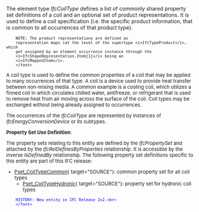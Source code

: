 ﻿The element type _IfcCoilType_ defines a list of commonly shared property set definitions of a coil and an optional set of product representations. It is used to define a coil specification (i.e. the specific product information, that is common to all occurrences of that product type).

> <font size="-1">
		NOTE: The product representations are defined as
		representation maps (at the level of the supertype <i>IfcTypeProduct</i>, which
		get assigned by an element occurrence instance through the
		<i>IfcShapeRepresentation.Item[1]</i> being an
		<i>IfcMappedItem</i>.
    	</font>

A coil type is used to define the common properties of a coil that may be applied to many occurrences of that type. A coil is a device used to provide heat transfer between non-mixing media. A common example is a cooling coil, which utilizes a finned coil in which circulates chilled water, antifreeze, or refrigerant that is used to remove heat from air moving across the surface of the coil. Coil types may be exchanged without being already assigned to occurrences.

The occurrences of the _IfcCoilType_ are represented by instances of _IfcEnergyConversionDevice_ or its subtypes.

****Property Set Use Definition****:

The property sets relating to this entity are defined by the _IfcPropertySet_ and attached by the _IfcRelDefinesByProperties_ relationship. It is accessible by the inverse _IsDefinedBy_ relationship. The following property set definitions specific to this entity are part of this IFC release:

* [Pset_CoilTypeCommon](../../psd/IfcHvacDomain/Pset_CoilTypeCommon.xml){ target="SOURCE"}: common property set for all coil types 
    * [Pset_CoilTypeHydronic](../../psd/IfcHvacDomain/Pset_CoilTypeHydronic.xml){ target="SOURCE"}: property set for hydronic coil types 

> <font color="#0000ff" size="-1">
    	HISTORY: New entity in IFC Release 2x2.<br>
    	</font>